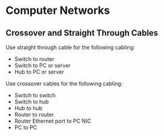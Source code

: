 # Computer Networks

## Crossover and Straight Through Cables

Use straight through cable for the following cabling:

* Switch to router
* Switch to PC or server
* Hub to PC or server

Use crossover cables for the following cabling:

* Switch to switch
* Switch to hub
* Hub to hub
* Router to router
* Router Ethernet port to PC NIC
* PC to PC

